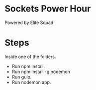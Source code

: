 # Sockets Power Hour

Powered by Elite Squad.


# Steps

Inside one of the folders.

- Run npm install.
- Run npm install -g nodemon
- Run gulp.
- Run nodemon app.
